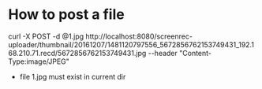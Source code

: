 # How to post a file

 curl -X POST -d @1.jpg http://localhost:8080/screenrec-uploader/thumbnail/20161207/1481120797556_5672856762153749431_192.168.210.71.recd/5672856762153749431.jpg --header "Content-Type:image/JPEG"


- file 1.jpg must exist in current dir
